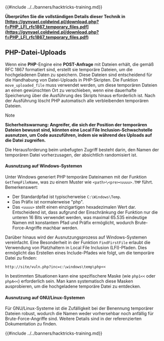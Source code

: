 {{#include ../../banners/hacktricks-training.md}}

**Überprüfen Sie die vollständigen Details dieser Technik in [https://gynvael.coldwind.pl/download.php?f=PHP_LFI_rfc1867_temporary_files.pdf](https://gynvael.coldwind.pl/download.php?f=PHP_LFI_rfc1867_temporary_files.pdf)**

## **PHP-Datei-Uploads**

Wenn eine **PHP**-Engine eine **POST-Anfrage** mit Dateien erhält, die gemäß RFC 1867 formatiert sind, erstellt sie temporäre Dateien, um die hochgeladenen Daten zu speichern. Diese Dateien sind entscheidend für die Handhabung von Datei-Uploads in PHP-Skripten. Die Funktion `move_uploaded_file` muss verwendet werden, um diese temporären Dateien an einen gewünschten Ort zu verschieben, wenn eine dauerhafte Speicherung über die Ausführung des Skripts hinaus erforderlich ist. Nach der Ausführung löscht PHP automatisch alle verbleibenden temporären Dateien.

> [!NOTE]
> **Sicherheitswarnung: Angreifer, die sich der Position der temporären Dateien bewusst sind, könnten eine Local File Inclusion-Schwachstelle ausnutzen, um Code auszuführen, indem sie während des Uploads auf die Datei zugreifen.**

Die Herausforderung beim unbefugten Zugriff besteht darin, den Namen der temporären Datei vorherzusagen, der absichtlich randomisiert ist.

#### Ausnutzung auf Windows-Systemen

Unter Windows generiert PHP temporäre Dateinamen mit der Funktion `GetTempFileName`, was zu einem Muster wie `<path>\<pre><uuuu>.TMP` führt. Bemerkenswert:

- Der Standardpfad ist typischerweise `C:\Windows\Temp`.
- Das Präfix ist normalerweise "php".
- Das `<uuuu>` stellt einen einzigartigen hexadezimalen Wert dar. Entscheidend ist, dass aufgrund der Einschränkung der Funktion nur die unteren 16 Bits verwendet werden, was maximal 65.535 eindeutige Namen mit konstantem Pfad und Präfix ermöglicht, wodurch Brute-Force-Angriffe machbar werden.

Darüber hinaus wird der Ausnutzungsprozess auf Windows-Systemen vereinfacht. Eine Besonderheit in der Funktion `FindFirstFile` erlaubt die Verwendung von Platzhaltern in Local File Inclusion (LFI)-Pfaden. Dies ermöglicht das Erstellen eines Include-Pfades wie folgt, um die temporäre Datei zu finden:
```
http://site/vuln.php?inc=c:\windows\temp\php<<
```
In bestimmten Situationen kann eine spezifischere Maske (wie `php1<<` oder `phpA<<`) erforderlich sein. Man kann systematisch diese Masken ausprobieren, um die hochgeladene temporäre Datei zu entdecken.

#### Ausnutzung auf GNU/Linux-Systemen

Für GNU/Linux-Systeme ist die Zufälligkeit bei der Benennung temporärer Dateien robust, wodurch die Namen weder vorhersehbar noch anfällig für Brute-Force-Angriffe sind. Weitere Details sind in der referenzierten Dokumentation zu finden.

{{#include ../../banners/hacktricks-training.md}}
